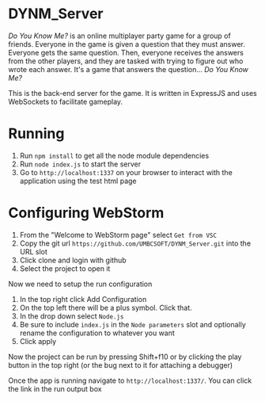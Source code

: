 # DYNM_Server
<i>Do You Know Me?</i> is an online multiplayer party game for a group of friends. Everyone in the game is given a question that they must answer. Everyone gets the same question. Then, everyone receives the answers from the other players, and they are tasked with trying to figure out who wrote each answer. It's a game that answers the question... <i>Do You Know Me?</i>

This is the back-end server for the game. It is written in ExpressJS and uses WebSockets to facilitate gameplay.


# Running
1. Run `npm install` to get all the node module dependencies
2. Run `node index.js` to start the server
3. Go to `http://localhost:1337` on your browser to interact with the application using the test html page

# Configuring WebStorm
1. From the "Welcome to WebStorm page" select `Get from VSC`
2. Copy the git url `https://github.com/UMBCSOFT/DYNM_Server.git` into the URL slot
3. Click clone and login with github
4. Select the project to open it

Now we need to setup the run configuration
1. In the top right click Add Configuration
2. On the top left there will be a plus symbol. Click that.
3. In the drop down select `Node.js`
4. Be sure to include `index.js` in the `Node parameters` slot and optionally rename the configuration to whatever you want
5. Click apply

Now the project can be run by pressing Shift+f10 or by clicking the play button in the top right (or the bug next to it for attaching a debugger)

Once the app is running navigate to `http://localhost:1337/`. You can click the link in the run output box
